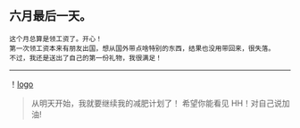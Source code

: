 ## 六月最后一天。
	这个月总算是领工资了。开心！
	第一次领工资本来有朋友出国，想从国外带点啥特别的东西，结果也没用带回来，很失落。
	不过，我还是送出了自己的第一份礼物，我很满足！
****
！[logo](http://image.baidu.com/search/detailidlsimipic?tn=detailidlsimipic&dututype=same&word=%E5%8F%AF%E7%88%B1%E5%B0%8F%E7%86%8A%E7%8C%AB&isguessword=1&pn=0&queryurl=http%3A%2F%2Fg.hiphotos.baidu.com%2Fimage%2Fpic%2Fitem%2F55e736d12f2eb938c5e65452df628535e4dd6f82.jpg&querysign=833005168%2C1593684027&objwidth=1920&objheight=1080&objurl=http%3A%2F%2Fwww.pp3.cn%2Fuploads%2F20120713j%2F897.jpg&fromurl=http%3A%2F%2Fwww.pp3.cn%2Fptc%2Fcat%2Fdongman%2F11203.html&sorttype=)

> 从明天开始，我就要继续我的减肥计划了！ 希望你能看见 HH！对自己说加油!